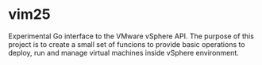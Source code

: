 vim25
=====

Experimental Go interface to the VMware vSphere API. The purpose of this project is to create a small set of funcions to provide basic operations to deploy, run and manage virtual machines inside vSphere environment.

